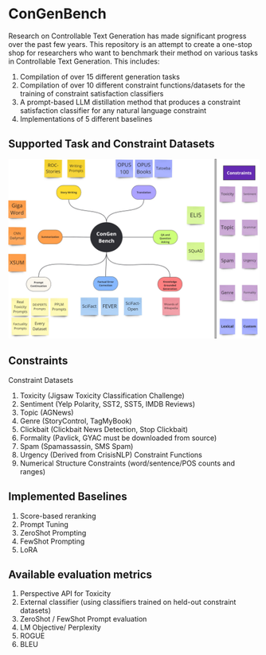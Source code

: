 # ConGenBench
Research on Controllable Text Generation has made significant progress over the past few years. This repository is an attempt to create a one-stop shop for researchers who want to benchmark their method on various tasks in Controllable Text Generation. This includes:
1. Compilation of over 15 different generation tasks
2. Compilation of over 10 different constraint functions/datasets for the training of constraint satisfaction classifiers
4. A prompt-based LLM distillation method that produces a constraint satisfaction classifier for any natural language constraint
5. Implementations of 5 different baselines

## Supported Task and Constraint Datasets

![ConGenBench](ConGenBench.jpg)

## Constraints
Constraint Datasets
1. Toxicity (Jigsaw Toxicity Classification Challenge)
2. Sentiment (Yelp Polarity, SST2, SST5, IMDB Reviews)
3. Topic (AGNews)
4. Genre (StoryControl, TagMyBook)
5. Clickbait (Clickbait News Detection, Stop Clickbait)
6. Formality (Pavlick, GYAC must be downloaded from source)
7. Spam (Spamassassin, SMS Spam)
8. Urgency (Derived from CrisisNLP)
Constraint Functions
1. Numerical Structure Constraints (word/sentence/POS counts and ranges)

## Implemented Baselines
1. Score-based reranking
2. Prompt Tuning
3. ZeroShot Prompting
4. FewShot Prompting
5. LoRA

## Available evaluation metrics
1. Perspective API for Toxicity
2. External classifier (using classifiers trained on held-out constraint datasets)
3. ZeroShot / FewShot Prompt evaluation
4. LM Objective/ Perplexity
5. ROGUE
6. BLEU
